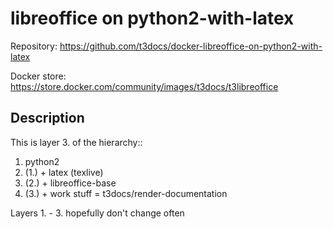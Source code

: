 libreoffice on python2-with-latex
=================================

Repository:
https://github.com/t3docs/docker-libreoffice-on-python2-with-latex

Docker store:
https://store.docker.com/community/images/t3docs/t3libreoffice

Description
-----------

This is layer 3. of the hierarchy::

   1. python2
   2. (1.) + latex (texlive)
   3. (2.) + libreoffice-base
   4. (3.) + work stuff = t3docs/render-documentation

Layers 1. - 3. hopefully don't change often